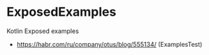 # ExposedExamples
Kotlin Exposed examples

- https://habr.com/ru/company/otus/blog/555134/ (ExamplesTest)